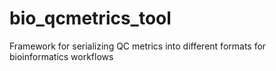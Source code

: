 # bio_qcmetrics_tool
Framework for serializing QC metrics into different formats for bioinformatics workflows
